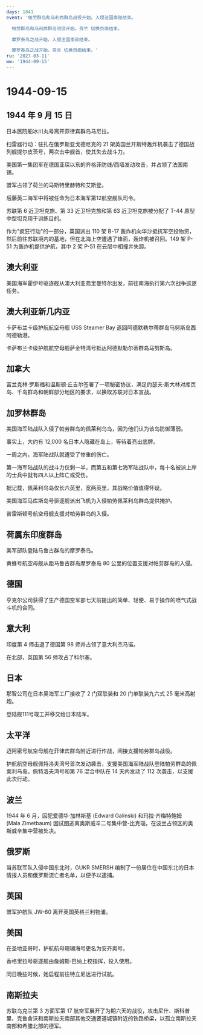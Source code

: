 ```yaml
---
days: 1841
event: '帕劳群岛和乌利西群岛战役开始。入侵法国南部结束。

  帕劳群岛和乌利西群岛战役开始。芬兰 切换页面结束。

  摩罗泰岛之战开始。入侵法国南部结束。

  摩罗泰岛之战开始。芬兰 切换页面结束。'
ru: '2027-03-11'
ww: '1944-09-15'
---
```


# 1944-09-15

## 1944 年 9 月 15 日

日本医院船冰川丸号离开菲律宾群岛马尼拉。

扫雷器行动：驻扎在俄罗斯亚戈德尼克的 21
架英国兰开斯特轰炸机袭击了德国战列舰提尔皮茨号，两次击中舰首，使其失去战斗力。

美国第一集团军在德国亚琛以东的齐格菲防线/西墙发动攻击，并占领了法国南锡。

盟军占领了荷兰的马斯特里赫特和艾斯登。

后藤英二海军中将被任命为日本海军第12航空舰队司令。

苏联第 6 近卫坦克旅、第 33 近卫坦克旅和第 63 近卫坦克旅被分配了 T-44
原型中型坦克用于训练目的。

作为"疯狂行动"的一部分，英国派出 110 架 B-17
轰炸机向华沙抵抗军空投物资，然后前往苏联境内的基地，但在北海上空遭遇了锋面，轰炸机被召回。149
架 P-51 为轰炸机提供护航，其中 2 架 P-51 在云层中相撞并失踪。

## 澳大利亚

美国海军霍伊号驱逐舰从澳大利亚弗里曼特尔出发，前往南海执行第六次战争巡逻任务。

## 澳大利亚新几内亚

卡萨布兰卡级护航航空母舰 USS Steamer Bay
返回阿德默勒尔蒂群岛马努斯岛西阿德勒港。

卡萨布兰卡级护航航空母舰萨金特湾号抵达阿德默勒尔蒂群岛马努斯岛。

## 加拿大

富兰克林·罗斯福和温斯顿·丘吉尔签署了一项秘密协议，满足约瑟夫·斯大林对库页岛、千岛群岛和朝鲜部分地区的要求，以换取苏联对日本宣战。

## 加罗林群岛

美国海军陆战队入侵了帕劳群岛的佩莱利乌岛，因为他们认为该岛防御薄弱。

事实上，大约有 12,000 名日本人隐藏在岛上，等待着亮出底牌。

一周之内，海军陆战队就遭受了惨重的伤亡。

第一海军陆战队的战斗力仅剩一半，而第五和第七海军陆战队中，每十名被派上岸的士兵中就有四人以上阵亡或受伤。

据记载，佩莱利乌岛仅长六英里，宽两英里，其战略价值值得怀疑。

美国海军马库斯岛号驱逐舰派出飞机为入侵帕劳佩莱利乌群岛提供掩护。

普雷斯顿号航空母舰支援对帕劳群岛的入侵。

## 荷属东印度群岛

美军部队登陆马鲁古群岛的摩罗泰岛。

黄蜂号航空母舰从距马鲁古群岛摩罗泰岛 80 公里的位置支援对帕劳群岛的入侵。

## 德国

亨克尔公司获得了生产德国空军部七天前提出的简单、轻便、易于操作的喷气式战斗机的合同。

## 意大利

印度第 4 师击退了德国第 98 师并占领了意大利杰马诺。

在北部，英国第 56 师攻占了科尔塞。

## 日本

那智公司在日本吴海军工厂接收了 2 门双联装和 20 门单联装九六式 25
毫米高射炮。

登陆舰111号竣工并移交给日本陆军。

## 太平洋

迈阿密号航空母舰在菲律宾群岛附近进行作战，间接支援帕劳群岛战役。

护航航空母舰佩特洛夫湾号首次发动袭击，支援美国海军陆战队登陆帕劳群岛的佩莱利乌岛。佩特洛夫湾号和第
76 混合中队在 14 天内发动了 112 次袭击，以支援此次行动。

## 波兰

1944 年 6 月，囚犯爱德华·加林斯基 (Edward Galinski) 和玛拉·齐梅特鲍姆
(Mala Zimetbaum)
因试图逃离奥斯威辛二号集中营-比克瑙，在波兰占领区的奥斯威辛集中营被处决。

## 俄罗斯

当苏联军队入侵中国东北时，GUKR SMERSH
编制了一份居住在中国东北的日本情报人员和俄罗斯流亡者名单，以便予以逮捕。

## 英国

盟军护航队 JW-60 离开英国英格兰利物浦。

## 美国

在圣地亚哥时，护航航母珊瑚海号更名为安齐奥号。

香格里拉号驱逐舰由詹姆斯·巴纳上校指挥，投入使用。

同日晚些时候，她启程前往特立尼达进行试航。

## 南斯拉夫

苏联乌克兰第 3 方面军第 17
航空军展开了为期六天的战役，攻击尼什、斯科普里、克鲁舍沃和南斯拉夫南部其他交通要道城镇附近的铁路桥梁，以孤立南斯拉夫南部和希腊北部的德军。